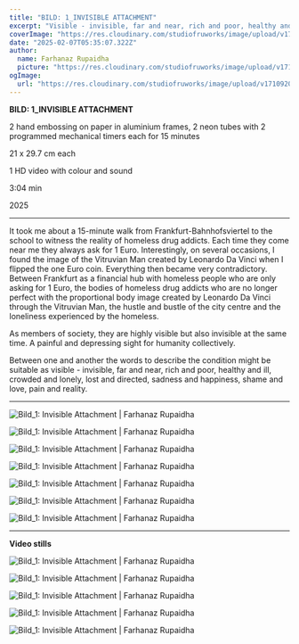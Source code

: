 ```yaml
---
title: "BILD: 1_INVISIBLE ATTACHMENT"
excerpt: "Visible - invisible, far and near, rich and poor, healthy and ill, crowded and lonely, lost and directed, sadness and happiness, shame and love, pain and reality."
coverImage: "https://res.cloudinary.com/studiofruworks/image/upload/v1740512320/jackplan-user/pleqq7urqcais6jm2fmw.jpg"
date: "2025-02-07T05:35:07.322Z"
author:
  name: Farhanaz Rupaidha
  picture: "https://res.cloudinary.com/studiofruworks/image/upload/v1710832241/jackplan-user/e6fmykbxfqftmylyldhg.jpg"
ogImage:
  url: "https://res.cloudinary.com/studiofruworks/image/upload/v1710920420/jackplan-user/bdl8jghrq7mk3epp85fg.jpg"
---
```

**BILD: 1_INVISIBLE ATTACHMENT**


2 hand embossing on paper in aluminium frames, 2 neon tubes with 2 programmed mechanical timers each for 15 minutes

21 x 29.7 cm each

1 HD video with colour and sound

3:04 min

2025


* * * * *

It took me about a 15-minute walk from Frankfurt-Bahnhofsviertel to the school to witness the reality of homeless drug addicts. Each time they come near me they always ask for 1 Euro. Interestingly, on several occasions, I found the image of the Vitruvian Man created by Leonardo Da Vinci when I flipped the one Euro coin. Everything then became very contradictory. Between Frankfurt as a financial hub with homeless people who are only asking for 1 Euro, the bodies of homeless drug addicts who are no longer perfect with the proportional body image created by Leonardo Da Vinci through the Vitruvian Man, the hustle and bustle of the city centre and the loneliness experienced by the homeless.

As members of society, they are highly visible but also invisible at the same time. A painful and depressing sight for humanity collectively.

Between one and another the words to describe the condition might be suitable as visible - invisible, far and near, rich and poor, healthy and ill, crowded and lonely, lost and directed, sadness and happiness, shame and love, pain and reality.


* * * * *

![Bild_1: Invisible Attachment | Farhanaz Rupaidha](https://res.cloudinary.com/studiofruworks/image/upload/v1740509398/jackplan-user/ze1fviwwvzcn8e7gxgfz.jpg)

![Bild_1: Invisible Attachment | Farhanaz Rupaidha](https://res.cloudinary.com/studiofruworks/image/upload/v1740509393/jackplan-user/zsg1uypfkjfvtluaeigf.jpg)

![Bild_1: Invisible Attachment | Farhanaz Rupaidha](https://res.cloudinary.com/studiofruworks/image/upload/v1740509395/jackplan-user/qun50qghpofw4txkv0e4.jpg)

![Bild_1: Invisible Attachment | Farhanaz Rupaidha](https://res.cloudinary.com/studiofruworks/image/upload/v1740511147/jackplan-user/ga0a33b90lcf7mbipbuz.jpg)

![Bild_1: Invisible Attachment | Farhanaz Rupaidha](https://res.cloudinary.com/studiofruworks/image/upload/v1740511229/jackplan-user/h2evzc8tfkjne9zz9l6s.jpg)

![Bild_1: Invisible Attachment | Farhanaz Rupaidha](https://res.cloudinary.com/studiofruworks/image/upload/v1739563829/jackplan-user/hruosdzete7eakxqenvt.jpg)

![Bild_1: Invisible Attachment | Farhanaz Rupaidha](https://res.cloudinary.com/studiofruworks/image/upload/v1739563831/jackplan-user/lqwanopggssefguyrcrw.jpg)


* * * * *

**Video stills**

![Bild_1: Invisible Attachment | Farhanaz Rupaidha](https://res.cloudinary.com/studiofruworks/image/upload/v1739563998/jackplan-user/am2hrnq9b0eheae6onjn.jpg)

![Bild_1: Invisible Attachment | Farhanaz Rupaidha](https://res.cloudinary.com/studiofruworks/image/upload/v1739563998/jackplan-user/xmr5uzn4iyzuq2c42gjw.jpg)

![Bild_1: Invisible Attachment | Farhanaz Rupaidha](https://res.cloudinary.com/studiofruworks/image/upload/v1739564002/jackplan-user/jvrg9oxys2k8n0y7sx2r.jpg)

![Bild_1: Invisible Attachment | Farhanaz Rupaidha](https://res.cloudinary.com/studiofruworks/image/upload/v1739564001/jackplan-user/h7f0gd9ojh37vqnqh21w.jpg)

![Bild_1: Invisible Attachment | Farhanaz Rupaidha](https://res.cloudinary.com/studiofruworks/image/upload/v1739565214/jackplan-user/vyvwfmzqbdztcbtmrzcz.jpg)